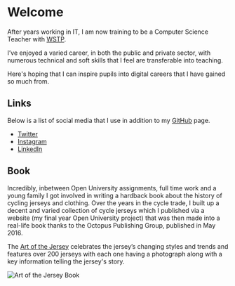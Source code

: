 # Welcome

After years working in IT, I am now training to be a Computer Science Teacher with [WSTP](https://www.wessexschools.uk/).

I’ve enjoyed a varied career, in both the public and private sector, with numerous technical and soft skills that I feel are transferable into teaching.  

Here's hoping that I can inspire pupils into digital careers that I have gained so much from.

## Links

Below is a list of social media that I use in addition to my [GitHub](https://github.com/MrAndyStorey) page.

- [Twitter](https://twitter.com/MrAndyStorey)
- [Instagram](https://www.instagram.com/mrandystorey/)
- [LinkedIn](https://www.linkedin.com/in/mrandystorey/)

## Book
Incredibly, inbetween Open University assignments, full time work and a young family I got involved in writing a hardback book about the history of cycling jerseys and clothing.  Over the years in the cycle trade, I built up a decent and varied collection of cycle jerseys which I published via a website (my final year Open University project) that was then made into a real-life book thanks to the Octopus Publishing Group, published in May 2016.

The [Art of the Jersey](https://www.amazon.co.uk/Art-Jersey-Celebration-Cycling-Racing/dp/1784721662/) celebrates the jersey’s changing styles and trends and features over 200 jerseys with each one having a photograph along with a key information telling the jersey's story.

![Art of the Jersey Book](https://mrandystorey.github.io/docs/assets/images/art-of-the-jersey-book.jpg)
